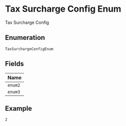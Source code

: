 
# Tax Surcharge Config Enum

Tax Surcharge Config

## Enumeration

`TaxSurchargeConfigEnum`

## Fields

| Name |
|  --- |
| `enum2` |
| `enum3` |

## Example

```
2
```


